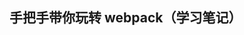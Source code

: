 <!--
 * @Author: Admin
 * @Date: 2019-10-14 09:57:18
 * @LastEditTime : 2019-12-21 21:53:45
 * @LastEditors  : Please set LastEditors
 * @Description: In User Settings Edit
 * @FilePath: \webpack4Study\README.md
 -->

## 手把手带你玩转 webpack（学习笔记）

